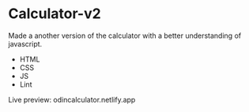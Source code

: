 # Calculator-v2

Made a another version of the calculator with a better understanding of javascript. 

* HTML
* CSS
* JS
* Lint

Live preview: odincalculator.netlify.app
